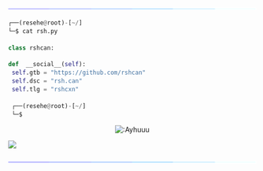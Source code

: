 <!-- <p align=center><img width=90% src="banner.gif"></img></p> -->


<a href="https://github.com/rshcan"><img src="https://raw.githubusercontent.com/Ayhuuu/Ayhuuu/main/img/a.gif"></a>
```python
┌──(resehe@root)-[~/]
└─$ cat rsh.py

class rshcan:

def  __social__(self):
 self.gtb = "https://github.com/rshcan"
 self.dsc = "rsh.can" 
 self.tlg = "rshcxn"
  
 ┌──(resehe@root)-[~/]
 └─$
```

<p align="center"><img src="https://count.getloli.com/get/@:Ayhuuu" alt=":Ayhuuu" /></p>

 



















![](https://raw.githubusercontent.com/Sutil/Sutil/2b2fad3bf54522bb30c8c170591fc68ff51b69e6/github-contribution-grid-snake2.svg)

<a href="https://github.com/Ayhuuu/"><img src="https://raw.githubusercontent.com/Ayhuuu/Ayhuuu/main/img/a.gif"></a>
